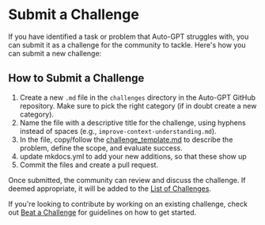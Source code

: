 # Submit a Challenge

If you have identified a task or problem that Auto-GPT struggles with, you can submit it as a challenge for the community to tackle. Here's how you can submit a new challenge:

## How to Submit a Challenge

1. Create a new `.md` file in the `challenges` directory in the Auto-GPT GitHub repository. Make sure to pick the right category (if in doubt create a new category). 
2. Name the file with a descriptive title for the challenge, using hyphens instead of spaces (e.g., `improve-context-understanding.md`).
3. In the file, copy/follow the [challenge_template.md](challenge_template.md) to describe the problem, define the scope, and evaluate success.
4. update mkdocs.yml to add your new additions, so that these show up
5. Commit the files and create a pull request.

Once submitted, the community can review and discuss the challenge. If deemed appropriate, it will be added to the [List of Challenges](list.md).

If you're looking to contribute by working on an existing challenge, check out [Beat a Challenge](beat.md) for guidelines on how to get started.
